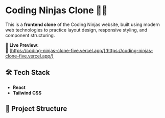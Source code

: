 # Coding Ninjas Clone 🧑‍💻

This is a **frontend clone** of the Coding Ninjas website, built using modern web technologies to practice layout design, responsive styling, and component structuring.

🚀 **Live Preview:**  
🔗 [https://coding-ninjas-clone-five.vercel.app/](https://coding-ninjas-clone-five.vercel.app/)

## 🛠️ Tech Stack

- **React**
- **Tailwind CSS**

## 📁 Project Structure

